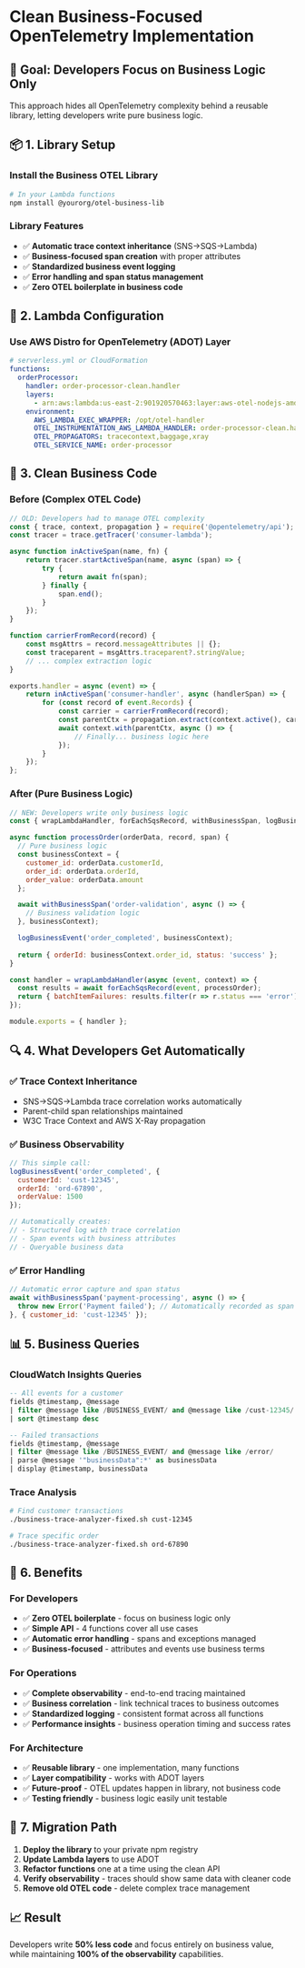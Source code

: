 # Clean Business-Focused OpenTelemetry Implementation

## 🎯 **Goal: Developers Focus on Business Logic Only**

This approach hides all OpenTelemetry complexity behind a reusable library, letting developers write pure business logic.

## 📦 **1. Library Setup**

### Install the Business OTEL Library
```bash
# In your Lambda functions
npm install @yourorg/otel-business-lib
```

### Library Features
- ✅ **Automatic trace context inheritance** (SNS→SQS→Lambda)
- ✅ **Business-focused span creation** with proper attributes
- ✅ **Standardized business event logging**
- ✅ **Error handling and span status management**
- ✅ **Zero OTEL boilerplate in business code**

## 🚀 **2. Lambda Configuration**

### Use AWS Distro for OpenTelemetry (ADOT) Layer
```yaml
# serverless.yml or CloudFormation
functions:
  orderProcessor:
    handler: order-processor-clean.handler
    layers:
      - arn:aws:lambda:us-east-2:901920570463:layer:aws-otel-nodejs-amd64-ver-1-18-1:4
    environment:
      AWS_LAMBDA_EXEC_WRAPPER: /opt/otel-handler
      OTEL_INSTRUMENTATION_AWS_LAMBDA_HANDLER: order-processor-clean.handler
      OTEL_PROPAGATORS: tracecontext,baggage,xray
      OTEL_SERVICE_NAME: order-processor
```

## 📝 **3. Clean Business Code**

### Before (Complex OTEL Code)
```javascript
// OLD: Developers had to manage OTEL complexity
const { trace, context, propagation } = require('@opentelemetry/api');
const tracer = trace.getTracer('consumer-lambda');

async function inActiveSpan(name, fn) {
    return tracer.startActiveSpan(name, async (span) => {
        try {
            return await fn(span);
        } finally {
            span.end();
        }
    });
}

function carrierFromRecord(record) {
    const msgAttrs = record.messageAttributes || {};
    const traceparent = msgAttrs.traceparent?.stringValue;
    // ... complex extraction logic
}

exports.handler = async (event) => {
    return inActiveSpan('consumer-handler', async (handlerSpan) => {
        for (const record of event.Records) {
            const carrier = carrierFromRecord(record);
            const parentCtx = propagation.extract(context.active(), carrier);
            await context.with(parentCtx, async () => {
                // Finally... business logic here
            });
        }
    });
};
```

### After (Pure Business Logic)
```javascript
// NEW: Developers write only business logic
const { wrapLambdaHandler, forEachSqsRecord, withBusinessSpan, logBusinessEvent } = require('@yourorg/otel-business-lib');

async function processOrder(orderData, record, span) {
  // Pure business logic
  const businessContext = {
    customer_id: orderData.customerId,
    order_id: orderData.orderId,
    order_value: orderData.amount
  };

  await withBusinessSpan('order-validation', async () => {
    // Business validation logic
  }, businessContext);

  logBusinessEvent('order_completed', businessContext);
  
  return { orderId: businessContext.order_id, status: 'success' };
}

const handler = wrapLambdaHandler(async (event, context) => {
  const results = await forEachSqsRecord(event, processOrder);
  return { batchItemFailures: results.filter(r => r.status === 'error') };
});

module.exports = { handler };
```

## 🔍 **4. What Developers Get Automatically**

### ✅ **Trace Context Inheritance**
- SNS→SQS→Lambda trace correlation works automatically
- Parent-child span relationships maintained
- W3C Trace Context and AWS X-Ray propagation

### ✅ **Business Observability**
```javascript
// This simple call:
logBusinessEvent('order_completed', {
  customerId: 'cust-12345',
  orderId: 'ord-67890',
  orderValue: 1500
});

// Automatically creates:
// - Structured log with trace correlation
// - Span events with business attributes
// - Queryable business data
```

### ✅ **Error Handling**
```javascript
// Automatic error capture and span status
await withBusinessSpan('payment-processing', async () => {
  throw new Error('Payment failed'); // Automatically recorded as span exception
}, { customer_id: 'cust-12345' });
```

## 📊 **5. Business Queries**

### CloudWatch Insights Queries
```sql
-- All events for a customer
fields @timestamp, @message
| filter @message like /BUSINESS_EVENT/ and @message like /cust-12345/
| sort @timestamp desc

-- Failed transactions
fields @timestamp, @message  
| filter @message like /BUSINESS_EVENT/ and @message like /error/
| parse @message '"businessData":*' as businessData
| display @timestamp, businessData
```

### Trace Analysis
```bash
# Find customer transactions
./business-trace-analyzer-fixed.sh cust-12345

# Trace specific order
./business-trace-analyzer-fixed.sh ord-67890
```

## 🎉 **6. Benefits**

### For Developers
- ✅ **Zero OTEL boilerplate** - focus on business logic only
- ✅ **Simple API** - 4 functions cover all use cases
- ✅ **Automatic error handling** - spans and exceptions managed
- ✅ **Business-focused** - attributes and events use business terms

### For Operations
- ✅ **Complete observability** - end-to-end tracing maintained
- ✅ **Business correlation** - link technical traces to business outcomes
- ✅ **Standardized logging** - consistent format across all functions
- ✅ **Performance insights** - business operation timing and success rates

### For Architecture
- ✅ **Reusable library** - one implementation, many functions
- ✅ **Layer compatibility** - works with ADOT layers
- ✅ **Future-proof** - OTEL updates happen in library, not business code
- ✅ **Testing friendly** - business logic easily unit testable

## 🚀 **7. Migration Path**

1. **Deploy the library** to your private npm registry
2. **Update Lambda layers** to use ADOT
3. **Refactor functions** one at a time using the clean API
4. **Verify observability** - traces should show same data with cleaner code
5. **Remove old OTEL code** - delete complex trace management

## 📈 **Result**

Developers write **50% less code** and focus entirely on business value, while maintaining **100% of the observability** capabilities.